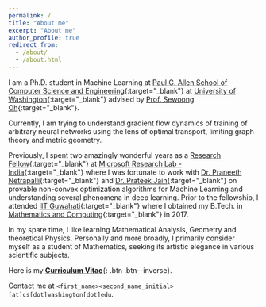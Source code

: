 ```yaml
---
permalink: /
title: "About me"
excerpt: "About me"
author_profile: true
redirect_from: 
  - /about/
  - /about.html
---
```


I am a Ph.D. student in Machine Learning at [Paul G. Allen School of Computer Science and Engineering](https://www.cs.washington.edu/){:target="_blank"} at [University of Washington](https://www.washington.edu/){:target="_blank"} advised by [Prof. Sewoong Oh](https://homes.cs.washington.edu/~sewoong/){:target="_blank"}.

Currently, I am trying to understand gradient flow dynamics of training of arbitrary neural networks using the lens of optimal transport, limiting graph theory and metric geometry.

Previously, I spent two amazingly wonderful years as a [Research Fellow](https://www.microsoft.com/en-us/research/lab/microsoft-research-india/research-fellow-program/?#){:target="_blank"} at [Microsoft Research Lab - India](https://www.microsoft.com/en-us/research/lab/microsoft-research-india/){:target="_blank"} where I was fortunate to work with [Dr. Praneeth Netrapalli](https://praneethnetrapalli.org/){:target="_blank"} and [Dr. Prateek Jain](http://www.prateekjain.org/){:target="_blank"} on provable non-convex optimization algorithms for Machine Learning and understanding several phenomena in deep learning. Prior to the fellowship, I attended [IIT Guwahati](http://www.iitg.ernet.in/){:target="_blank"} where I obtained my B.Tech. in [Mathematics and Computing](https://www.iitg.ernet.in/maths/acads/btech_struct.php){:target="_blank"} in 2017.

In my spare time, I like learning Mathematical Analysis, Geometry and theoretical Physics. Personally and more broadly, I primarily consider myself as a student of Mathematics, seeking its artistic elegance in various scientific subjects.

Here is my [__Curriculum Vitae__](\files\Raghav_CV.pdf){: .btn .btn--inverse}.

Contact me at `<first_name><second_name_initial>[at]cs[dot]washington[dot]edu`.
